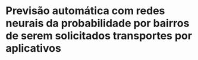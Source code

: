 # Previsão automática com redes neurais da probabilidade por bairros de serem solicitados transportes por aplicativos 
